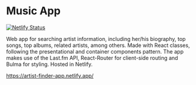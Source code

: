 # Music App

[![Netlify Status](https://api.netlify.com/api/v1/badges/3506d5b4-b3d1-4596-bb6d-b482662963b1/deploy-status)](https://app.netlify.com/sites/artist-finder-app/deploys)

Web app for searching artist information, including her/his biography, top songs, top albums, related artists, among others.
Made with React classes, following the presentational and container components pattern. The app makes use of the Last.fm API, React-Router for client-side routing and Bulma for styling. Hosted in Netlify.

https://artist-finder-app.netlify.app/
